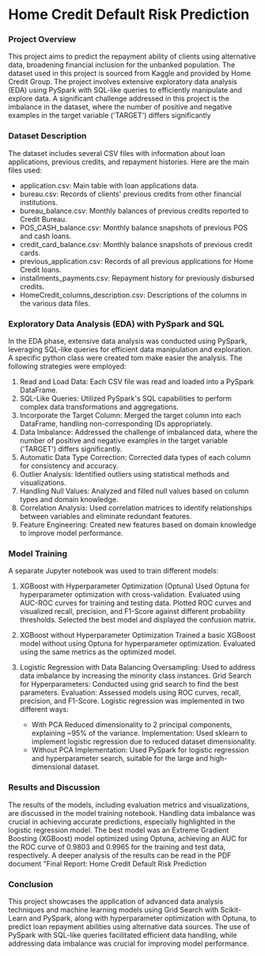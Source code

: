 # Home Credit Default Risk Prediction

### Project Overview
This project aims to predict the repayment ability of clients using alternative data, broadening financial inclusion for the unbanked population. The dataset used in this project is sourced from Kaggle and provided by Home Credit Group. The project involves extensive exploratory data analysis (EDA) using PySpark with SQL-like queries to efficiently manipulate and explore data. A significant challenge addressed in this project is the imbalance in the dataset, where the number of positive and negative examples in the target variable ('TARGET') differs significantly



### Dataset Description
The dataset includes several CSV files with information about loan applications, previous credits, and repayment histories.  Here are the main files used:

* application.csv: Main table with loan applications data.
* bureau.csv: Records of clients' previous credits from other financial institutions.
* bureau_balance.csv: Monthly balances of previous credits reported to Credit Bureau.
* POS_CASH_balance.csv: Monthly balance snapshots of previous POS and cash loans.
* credit_card_balance.csv: Monthly balance snapshots of previous credit cards.
* previous_application.csv: Records of all previous applications for Home Credit loans.
* installments_payments.csv: Repayment history for previously disbursed credits.
* HomeCredit_columns_description.csv: Descriptions of the columns in the various data files.



### Exploratory Data Analysis (EDA) with PySpark and SQL

In the EDA phase, extensive data analysis was conducted using PySpark, leveraging SQL-like queries for efficient data manipulation and exploration. A specific python class were created tom make easier the analysis. The following strategies were employed:

1. Read and Load Data: Each CSV file was read and loaded into a PySpark DataFrame.
2. SQL-Like Queries: Utilized PySpark's SQL capabilities to perform complex data transformations and aggregations.
3. Incorporate the Target Column: Merged the target column into each DataFrame, handling non-corresponding IDs appropriately.
4. Data Imbalance: Addressed the challenge of imbalanced data, where the number of positive and negative examples in the target variable ('TARGET') differs significantly.
5. Automatic Data Type Correction: Corrected data types of each column for consistency and accuracy.
6. Outlier Analysis: Identified outliers using statistical methods and visualizations.
7. Handling Null Values: Analyzed and filled null values based on column types and domain knowledge.
8. Correlation Analysis: Used correlation matrices to identify relationships between variables and eliminate redundant features.
9. Feature Engineering: Created new features based on domain knowledge to improve model performance.



### Model Training
A separate Jupyter notebook was used to train different models:

1. XGBoost with Hyperparameter Optimization (Optuna)
Used Optuna for hyperparameter optimization with cross-validation.
Evaluated using AUC-ROC curves for training and testing data.
Plotted ROC curves and visualized recall, precision, and F1-Score against different probability thresholds.
Selected the best model and displayed the confusion matrix.
2. XGBoost without Hyperparameter Optimization
Trained a basic XGBoost model without using Optuna for hyperparameter optimization.
Evaluated using the same metrics as the optimized model.
3. Logistic Regression with Data Balancing
Oversampling: Used to address data imbalance by increasing the minority class instances.
Grid Search for Hyperparameters: Conducted using grid search to find the best parameters.
Evaluation: Assessed models using ROC curves, recall, precision, and F1-Score.
Logistic regression was implemented in two different ways:

    *  With PCA
Reduced dimensionality to 2 principal components, explaining ~95% of the variance.
Implementation: Used sklearn to implement logistic regression due to reduced dataset dimensionality.
    *  Without PCA
Implementation: Used PySpark for logistic regression and hyperparameter search, suitable for the large and high-dimensional dataset.





### Results and Discussion
The results of the models, including evaluation metrics and visualizations, are discussed in the model training notebook. Handling data imbalance was crucial in achieving accurate predictions, especially highlighted in the logistic regression model. The best model was an Extreme Gradient Boosting (XGBoost) model optimized using Optuna, achieving an AUC for the ROC curve of 0.9803 and 0.9965 for the training and test data, respectively. A deeper analysis of the results can be read in the PDF document "Final Report: Home Credit Default Risk Prediction


### Conclusion
This project showcases the application of advanced data analysis techniques and machine learning models using Grid Search with Scikit-Learn and PySpark, along with hyperparameter optimization with Optuna, to predict loan repayment abilities using alternative data sources. The use of PySpark with SQL-like queries facilitated efficient data handling, while addressing data imbalance was crucial for improving model performance.
